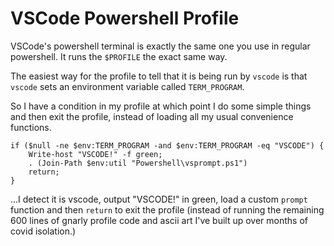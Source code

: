 ﻿# VSCode Powershell Profile

VSCode's powershell terminal is exactly the same one you use in regular powershell.  It runs the `$PROFILE` the exact same way.

The easiest way for the profile to tell that it is being run by `vscode` is that `vscode` sets an environment variable called `TERM_PROGRAM`.

So I have a condition in my profile at which point I do some simple things and then exit the profile, instead of loading all my usual convenience functions.


	if ($null -ne $env:TERM_PROGRAM -and $env:TERM_PROGRAM -eq "VSCODE") {
		Write-host "VSCODE!" -f green;
		. (Join-Path $env:util "Powershell\vsprompt.ps1")
		return;
	}

...I detect it is vscode, output "VSCODE!" in green, load a custom `prompt` function and then `return` to exit the profile (instead of running the remaining 600 lines of gnarly profile code and ascii art I've built up over months of covid isolation.)